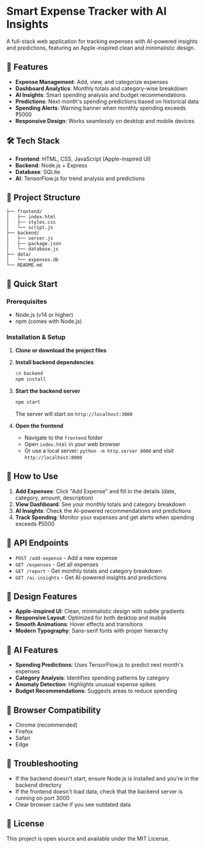 # Smart Expense Tracker with AI Insights

A full-stack web application for tracking expenses with AI-powered insights and predictions, featuring an Apple-inspired clean and minimalistic design.

## 🚀 Features

- **Expense Management**: Add, view, and categorize expenses
- **Dashboard Analytics**: Monthly totals and category-wise breakdown
- **AI Insights**: Smart spending analysis and budget recommendations
- **Predictions**: Next month's spending predictions based on historical data
- **Spending Alerts**: Warning banner when monthly spending exceeds ₹5000
- **Responsive Design**: Works seamlessly on desktop and mobile devices

## 🛠 Tech Stack

- **Frontend**: HTML, CSS, JavaScript (Apple-inspired UI)
- **Backend**: Node.js + Express
- **Database**: SQLite
- **AI**: TensorFlow.js for trend analysis and predictions

## 📁 Project Structure

```
├── frontend/
│   ├── index.html
│   ├── styles.css
│   └── script.js
├── backend/
│   ├── server.js
│   ├── package.json
│   └── database.js
├── data/
│   └── expenses.db
└── README.md
```

## 🚀 Quick Start

### Prerequisites

- Node.js (v14 or higher)
- npm (comes with Node.js)

### Installation & Setup

1. **Clone or download the project files**

2. **Install backend dependencies**
   ```bash
   cd backend
   npm install
   ```

3. **Start the backend server**
   ```bash
   npm start
   ```
   The server will start on `http://localhost:3000`

4. **Open the frontend**
   - Navigate to the `frontend` folder
   - Open `index.html` in your web browser
   - Or use a local server: `python -m http.server 8000` and visit `http://localhost:8000`

## 📖 How to Use

1. **Add Expenses**: Click "Add Expense" and fill in the details (date, category, amount, description)
2. **View Dashboard**: See your monthly totals and category breakdown
3. **AI Insights**: Check the AI-powered recommendations and predictions
4. **Track Spending**: Monitor your expenses and get alerts when spending exceeds ₹5000

## 🔧 API Endpoints

- `POST /add-expense` - Add a new expense
- `GET /expenses` - Get all expenses
- `GET /report` - Get monthly totals and category breakdown
- `GET /ai-insights` - Get AI-powered insights and predictions

## 🎨 Design Features

- **Apple-inspired UI**: Clean, minimalistic design with subtle gradients
- **Responsive Layout**: Optimized for both desktop and mobile
- **Smooth Animations**: Hover effects and transitions
- **Modern Typography**: Sans-serif fonts with proper hierarchy

## 🤖 AI Features

- **Spending Predictions**: Uses TensorFlow.js to predict next month's expenses
- **Category Analysis**: Identifies spending patterns by category
- **Anomaly Detection**: Highlights unusual expense spikes
- **Budget Recommendations**: Suggests areas to reduce spending

## 📱 Browser Compatibility

- Chrome (recommended)
- Firefox
- Safari
- Edge

## 🐛 Troubleshooting

- If the backend doesn't start, ensure Node.js is installed and you're in the backend directory
- If the frontend doesn't load data, check that the backend server is running on port 3000
- Clear browser cache if you see outdated data

## 📄 License

This project is open source and available under the MIT License.

